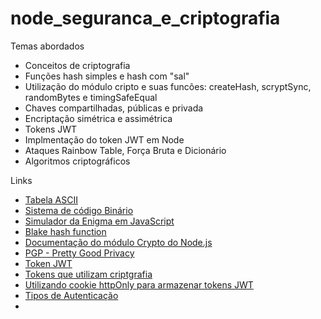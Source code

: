 # node_seguranca_e_criptografia

Temas abordados 

* Conceitos de criptografia
* Funções hash simples e hash com "sal"
* Utilização do módulo cripto e suas funcões: createHash, scryptSync, randomBytes e timingSafeEqual
* Chaves compartilhadas, públicas e privada
* Encriptação simétrica e assimétrica
* Tokens JWT
* Implmentação do token JWT em Node
* Ataques Rainbow Table, Força Bruta e Dicionário
* Algoritmos criptográficos


Links

* [Tabela ASCII](https://www.ime.usp.br/~pf/algoritmos/apend/ascii.html)
* [Sistema de código Binário](https://www.alura.com.br/artigos/sistema-codigo-binario)
* [Simulador da Enigma em JavaScript](https://people.physik.hu-berlin.de/~palloks/js/enigma/index_en.html#top)
* [Blake hash function](https://github.com/BLAKE3-team/BLAKE3)
* [Documentação do módulo Crypto do Node.js](https://nodejs.org/api/crypto.html#crypto_crypto_createcipheriv_algorithm_key_iv_options)
* [PGP - Pretty Good Privacy](https://www.freecodecamp.org/news/how-does-pretty-good-privacy-work-3f5f75ecea97/)
* [Token JWT](https://jwt.io/introduction)
* [Tokens que utilizam criptgrafia](https://www.brunobrito.net.br/jose-jwt-jws-jwe-jwa-jwk-jwks/)
* [Utilizando cookie httpOnly para armazenar tokens JWT](https://developer.mozilla.org/pt-BR/docs/Web/HTTP/Cookies#cookies_secure_e_httponly)
* [Tipos de Autenticação](https://www.alura.com.br/artigos/tipos-de-autenticacao)
* []()